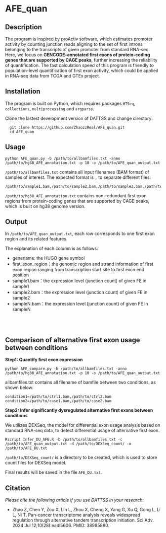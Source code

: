 # AFE_quan

## Description

The program is inspired by proActiv software, which estimates promoter activity by counting junction reads aligning to the set of first introns belonging to the transcripts of given promoter from standard RNA-seq. Here, we focus on **GENCODE-annotated first exons of protein-coding genes that are supported by CAGE peaks**, further increasing the reliability of quantification. The fast calculation speed of this program is friendly to population-level quantification of first exon activity, which could be applied in RNA-seq data from TCGA and GTEx project.



## Installation

The program is built on Python, which requires packages ```HTSeq```, ```collections```, ```multiprocessing``` and ```argparse```.

Clone the lastest development version of DATTSS and change directory:

```
  git clone https://github.com/ZhaozzReal/AFE_quan.git
  cd AFE_quan
```

## Usage

```
python AFE_quan.py -b /path/to/allbamfiles.txt -anno /path/to/hg38_AFE_annotation.txt -p 10 -o /path/to/AFE_quan_output.txt
```

 ```/path/to/allbamfiles.txt``` contains all input filenames (BAM format) of samples of interest. 
The expected format is `,` to separate different files:
```
/path/to/sample1.bam,/path/to/sample2.bam,/path/to/sample3.bam,/path/to/sampleN.bam
```

 ```/path/to/hg38_AFE_annotation.txt``` contains non-redundant first exon regions from protein-coding genes that are supported by CAGE peaks, which is built on hg38 genome version.



## Output

In ```/path/to/AFE_quan_output.txt```, each row corresponds to one first exon region and its related features.

The explanation of each column is as follows:
 
 * genename: the HUGO gene symbol
 * first_exon_region：the genomic region and strand information of first exon region ranging from transcription start site to first exon end position
 * sample1.bam：the expression level (junction count) of given FE in sample1
 * sample2.bam：the expression level (junction count) of given FE in sample2
 * sampleN.bam：the expression level (junction count) of given FE in sampleN


<br/>
<br/>

## Comparison of alternative first exon usage between conditions

**Step1: Quantify first exon expression**


```
python AFE_compare.py -b /path/to/allbamfiles.txt -anno /path/to/hg38_AFE_annotation.txt -p 10 -o /path/to/AFE_quan_output.txt
```

allbamfiles.txt contains all filename of bamfile between two conditions, as shown below:

```
condition1=/path/to/ctrl1.bam,/path/to/ctrl2.bam 
condition2=/path/to/case1.bam,/path/to/case2.bam
```


**Step2: Infer significantly dysregulated alternative first exons between conditions**

We utilizes DEXSeq, the model for differential exon usage analysis based on standard RNA-seq data, to detect differential usage of alternative first exon.


```
Rscript Infer_DU_AFE.R -b /path/to/allbamfiles.txt -c /path/to/AFE_quan_output.txt -d /path/to/DEXSeq_count/ -o /path/to/AFE_DU.txt
```
 ```/path/to/DEXSeq_count/``` is a directory to be created, which is used to store count files for DEXSeq model. 

Final results will be saved in the file ```AFE_DU.txt```.


## Citation

*Please cite the following article if you use DATTSS in your research:*

* Zhao Z, Chen Y, Zou X, Lin L, Zhou X, Cheng X, Yang G, Xu Q, Gong L, Li L, Ni T. Pan-cancer transcriptome analysis reveals widespread regulation through alternative tandem transcription initiation. Sci Adv. 2024 Jul 12;10(28):eadl5606. PMID: 38985880.


 
